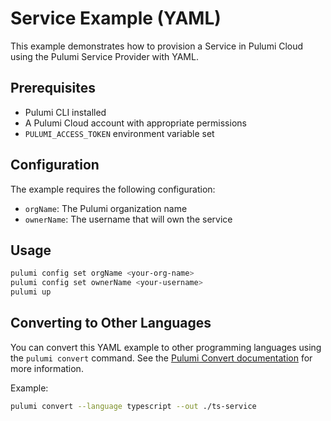 # Service Example (YAML)

This example demonstrates how to provision a Service in Pulumi Cloud using the Pulumi Service Provider with YAML.

## Prerequisites

- Pulumi CLI installed
- A Pulumi Cloud account with appropriate permissions
- `PULUMI_ACCESS_TOKEN` environment variable set

## Configuration

The example requires the following configuration:

- `orgName`: The Pulumi organization name
- `ownerName`: The username that will own the service

## Usage

```bash
pulumi config set orgName <your-org-name>
pulumi config set ownerName <your-username>
pulumi up
```

## Converting to Other Languages

You can convert this YAML example to other programming languages using the `pulumi convert` command. See the [Pulumi Convert documentation](https://www.pulumi.com/docs/iac/cli/commands/pulumi_convert/) for more information.

Example:
```bash
pulumi convert --language typescript --out ./ts-service
```
